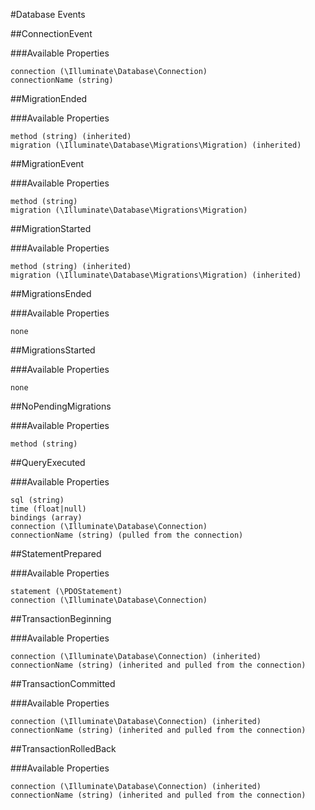 #Database Events

##ConnectionEvent

###Available Properties

    connection (\Illuminate\Database\Connection)
    connectionName (string)


##MigrationEnded

###Available Properties

    method (string) (inherited)
    migration (\Illuminate\Database\Migrations\Migration) (inherited)

##MigrationEvent

###Available Properties

    method (string)
    migration (\Illuminate\Database\Migrations\Migration)

##MigrationStarted

###Available Properties

    method (string) (inherited)
    migration (\Illuminate\Database\Migrations\Migration) (inherited)

##MigrationsEnded

###Available Properties

    none

##MigrationsStarted

###Available Properties

    none

##NoPendingMigrations

###Available Properties

    method (string)

##QueryExecuted

###Available Properties

    sql (string)
    time (float|null)
    bindings (array)
    connection (\Illuminate\Database\Connection)
    connectionName (string) (pulled from the connection)

##StatementPrepared

###Available Properties

    statement (\PDOStatement)
    connection (\Illuminate\Database\Connection)

##TransactionBeginning

###Available Properties

    connection (\Illuminate\Database\Connection) (inherited)
    connectionName (string) (inherited and pulled from the connection)

##TransactionCommitted

###Available Properties

    connection (\Illuminate\Database\Connection) (inherited)
    connectionName (string) (inherited and pulled from the connection)

##TransactionRolledBack

###Available Properties

    connection (\Illuminate\Database\Connection) (inherited)
    connectionName (string) (inherited and pulled from the connection)
